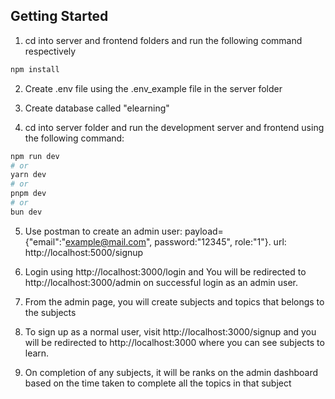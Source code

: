## Getting Started

1. cd into server and frontend folders and run the following command respectively

```bash
npm install
```

2. Create .env file using the .env_example file in the server folder

3. Create database called "elearning"

4. cd into server folder and run the development server and frontend using the following command:

```bash
npm run dev
# or
yarn dev
# or
pnpm dev
# or
bun dev
```

5. Use postman to create an admin user: payload={"email":"example@mail.com", password:"12345", role:"1"}. url: http://localhost:5000/signup

6. Login using http://localhost:3000/login and
   You will be redirected to http://localhost:3000/admin on successful login as an admin user.

7. From the admin page, you will create subjects and topics that belongs to the subjects
8. To sign up as a normal user, visit http://localhost:3000/signup and you will be
   redirected to http://localhost:3000 where you can see subjects to learn.

9. On completion of any subjects, it will be ranks on the admin dashboard based on the time taken to complete all the topics in that subject
